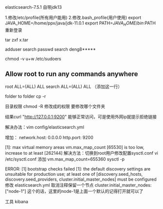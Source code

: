 
elasticsearch-7.5.1 自带jdk13

1.修改/etc/profile(所有用户能用) 2.修改.bash_profile(用户使用)
export JAVA_HOME=/home/ppx/java/jdk-11.0.1
export PATH=$JAVA_HOME/bin:$PATH 
重新登录

tar zxf x.tar

adduser search
passwd search
deng8*****

chmod -v u+w /etc/sudoers
## Allow root to run any commands anywhere
root    ALL=(ALL)       ALL
search    ALL=(ALL)       ALL （添加这一行）

folder to folder
cp -r

目录权限
chmod -R 修改成的权限 要修改哪个文件夹

结果curl "http://127.0.0.1:9200" 能够正常访问，可是使用外网ip就提示拒绝链接

解决办法：vim config/elasticsearch.yml

增加：
network.host: 0.0.0.0
http.port: 9200

[1]: max virtual memory areas vm.max_map_count [65530] is too low, increase to at least [262144]
解决方法：切换到root用户修改配置sysctl.conf
vi /etc/sysctl.conf
添加
vm.max_map_count=655360
sysctl -p


ERROR: [1] bootstrap checks failed
[1]: the default discovery settings are unsuitable for production use; at least one of [discovery.seed_hosts, discovery.seed_providers, cluster.initial_master_nodes] must be configured
修改
elasticsearch.yml
取消注释保留一个节点
cluster.initial_master_nodes: ["node-1"]
这个的话，这里的node-1是上面一个默认的记得打开就可以了

>>>>>>>>>>>>>>>>>>>
工具
kibana







